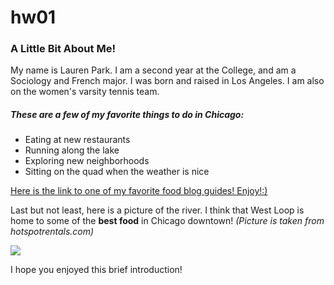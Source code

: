 # hw01

### A Little Bit About Me!

My name is Lauren Park. I am a second year at the College, and am a Sociology and French major. I was born and raised in Los Angeles. I am also on the women's varsity tennis team. 

##### These are a few of *my favorite things* to do in Chicago:
* Eating at new restaurants
* Running along the lake
* Exploring new neighborhoods
* Sitting on the quad when the weather is nice

[Here is the link to one of my favorite food blog guides! Enjoy!:)](https://chicago.eater.com/2018/1/5/16151978/best-food-chicago-restaurants-city-guide)

Last but not least, here is a picture of the river. I think that West Loop is home to some of the **best food** in Chicago downtown! *(Picture is taken from hotspotrentals.com)*

![](https://www.hotspotrentals.com/wp-content/uploads/2018/12/shot-of-West-Loop-1.jpg)

I hope you enjoyed this brief introduction!


